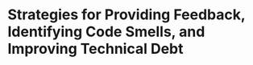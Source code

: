 Strategies for Providing Feedback, Identifying Code Smells, and Improving Technical Debt
=======================================================================================================



